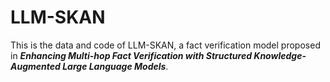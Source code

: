 # LLM-SKAN

This is the data and code of LLM-SKAN, a fact verification model proposed in _**Enhancing Multi-hop Fact Verification with Structured Knowledge-Augmented Large Language Models**_.
